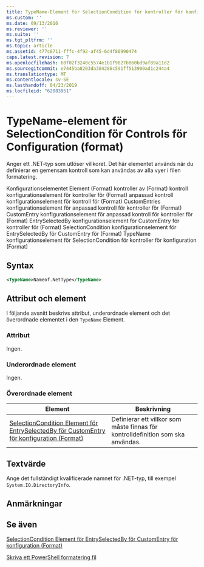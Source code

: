 ```yaml
---
title: TypeName-Element för SelectionCondition för kontroller för konfiguration (Format) | Microsoft Docs
ms.custom: ''
ms.date: 09/13/2016
ms.reviewer: ''
ms.suite: ''
ms.tgt_pltfrm: ''
ms.topic: article
ms.assetid: 477c8711-fffc-4f92-af45-6d4f80990474
caps.latest.revision: 7
ms.openlocfilehash: 60f02f3240c5574e1b1f9027b060bd9af89a11d2
ms.sourcegitcommit: e7445ba8203da304286c591ff513900ad1c244a4
ms.translationtype: MT
ms.contentlocale: sv-SE
ms.lasthandoff: 04/23/2019
ms.locfileid: "62083951"
---
```

# <a name="typename-element-for-selectioncondition-for-controls-for-configuration-format"></a>TypeName-element för SelectionCondition för Controls för Configuration (format)

Anger ett .NET-typ som utlöser villkoret. Det här elementet används när du definierar en gemensam kontroll som kan användas av alla vyer i filen formatering.

Konfigurationselementet Element (Format) kontroller av (Format) kontroll konfigurationselement för kontroller för (Format) anpassad kontroll konfigurationselement för kontroll för (Format) CustomEntries konfigurationselement för anpassad kontroll för kontroller för (Format) CustomEntry konfigurationselement för anpassad kontroll för kontroller för (Format) EntrySelectedBy konfigurationselement för CustomEntry för kontroller för (Format) SelectionCondition konfigurationselement för EntrySelectedBy för CustomEntry för (Format) TypeName konfigurationselement för SelectionCondition för kontroller för konfiguration (Format)

## <a name="syntax"></a>Syntax

```xml
<TypeName>Nameof.NetType</TypeName>

```

## <a name="attributes-and-elements"></a>Attribut och element

I följande avsnitt beskrivs attribut, underordnade element och det överordnade elementet i den `TypeName` Element.

### <a name="attributes"></a>Attribut

Ingen.

### <a name="child-elements"></a>Underordnade element

Ingen.

### <a name="parent-elements"></a>Överordnade element

|Element|Beskrivning|
|-------------|-----------------|
|[SelectionCondition Element för EntrySelectedBy för CustomEntry för konfiguration (Format)](./selectioncondition-element-for-entryselectedby-for-controls-for-configuration-format.md)|Definierar ett villkor som måste finnas för kontrolldefinition som ska användas.|

## <a name="text-value"></a>Textvärde

Ange det fullständigt kvalificerade namnet för .NET-typ, till exempel `System.IO.DirectoryInfo`.

## <a name="remarks"></a>Anmärkningar

## <a name="see-also"></a>Se även

[SelectionCondition Element för EntrySelectedBy för CustomEntry för konfiguration (Format)](./selectioncondition-element-for-entryselectedby-for-controls-for-configuration-format.md)

[Skriva ett PowerShell formatering fil](./writing-a-powershell-formatting-file.md)
